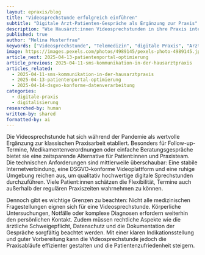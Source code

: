 ```yaml
---
layout: epraxis/blog
title: "Videosprechstunde erfolgreich einführen"
subtitle: "Digitale Arzt-Patienten-Gespräche als Ergänzung zur Praxis"
description: "Wie Hausärzt:innen Videosprechstunden in ihre Praxis integrieren können – Technik, Ablauf und rechtliche Aspekte."
published: true
author: "Melina Musterfrau"
keywords: ["Videosprechstunde", "Telemedizin", "digitale Praxis", "Arzt-Patienten-Kommunikation", "Online-Sprechstunde"]
image: https://images.pexels.com/photos/4989145/pexels-photo-4989145.jpeg
article_next: 2025-04-13-patientenportal-optimierung
article_previous: 2025-04-11-sms-kommunikation-in-der-hausarztpraxis
articles_related:
  - 2025-04-11-sms-kommunikation-in-der-hausarztpraxis
  - 2025-04-13-patientenportal-optimierung
  - 2025-04-14-dsgvo-konforme-datenverarbeitung
categories: 
  - digitale-praxis
  - digitalisierung
researched-by: human
written-by: shared
formatted-by: ai
---
```


Die Videosprechstunde hat sich während der Pandemie als wertvolle Ergänzung zur klassischen Praxisarbeit etabliert. Besonders für Follow-up-Termine, Medikamentenverordnungen oder einfache Beratungsgespräche bietet sie eine zeitsparende Alternative für Patient:innen und Praxisteam. Die technischen Anforderungen sind mittlerweile überschaubar: Eine stabile Internetverbindung, eine DSGVO-konforme Videoplattform und eine ruhige Umgebung reichen aus, um qualitativ hochwertige digitale Sprechstunden durchzuführen. Viele Patient:innen schätzen die Flexibilität, Termine auch außerhalb der regulären Praxiszeiten wahrnehmen zu können.

Dennoch gibt es wichtige Grenzen zu beachten: Nicht alle medizinischen Fragestellungen eignen sich für eine Videosprechstunde. Körperliche Untersuchungen, Notfälle oder komplexe Diagnosen erfordern weiterhin den persönlichen Kontakt. Zudem müssen rechtliche Aspekte wie die ärztliche Schweigepflicht, Datenschutz und die Dokumentation der Gespräche sorgfältig beachtet werden. Mit einer klaren Indikationsstellung und guter Vorbereitung kann die Videosprechstunde jedoch die Praxisabläufe effizienter gestalten und die Patientenzufriedenheit steigern. 
